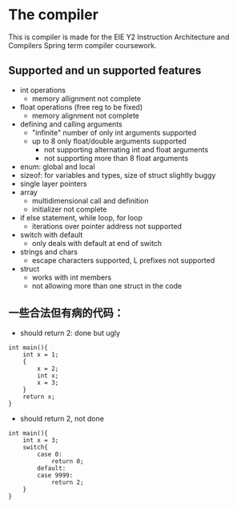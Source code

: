 # The compiler

This is compiler is made for the EIE Y2 Instruction Architecture and Compilers Spring term compiler coursework. 


## Supported and un supported features

* int operations
    * memory allignment not complete
* float operations (free reg to be fixed)
    * memory alignment not complete
* defining and calling arguments
    * "infinite" number of only int arguments supported
    * up to 8 only float/double arguments supported
         * not supporting alternating int and float arguments
         * not supporting more than 8 float arguments
* enum: global and local
* sizeof: for variables and types, size of struct slightly buggy
* single layer pointers
* array
    * multidimensional call and definition
    * initializer not complete
* if else statement, while loop, for loop
    * iterations over pointer address not supported
* switch with default
    * only deals with default at end of switch 
* strings and chars
    * escape characters supported, L prefixes not supported
* struct
    * works with int members
    * not allowing more than one struct in the code


## 一些合法但有病的代码：

* should return 2: done but ugly
``` 
int main(){
    int x = 1;
    {
        x = 2;
        int x;
        x = 3;
    }
    return x;
}
```

* should return 2, not done
``` 
int main(){
    int x = 3;
    switch{
        case 0:
            return 0;
        default:
        case 9999:
            return 2;
    }
}
```
